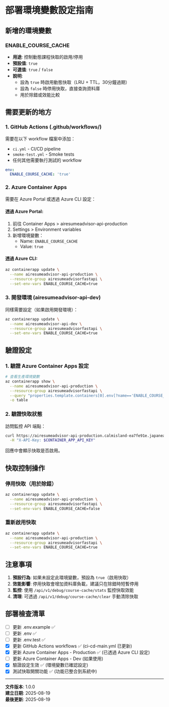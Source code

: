 # 部署環境變數設定指南

## 新增的環境變數

### ENABLE_COURSE_CACHE
- **用途**: 控制動態課程快取的啟用/停用
- **預設值**: `true`
- **可選值**: `true` / `false`
- **說明**: 
  - 設為 `true` 時啟用動態快取（LRU + TTL，30分鐘過期）
  - 設為 `false` 時停用快取，直接查詢資料庫
  - 用於除錯或效能比較

## 需要更新的地方

### 1. GitHub Actions (.github/workflows/)
需要在以下 workflow 檔案中添加：
- `ci.yml` - CI/CD pipeline
- `smoke-test.yml` - Smoke tests
- 任何其他需要執行測試的 workflow

```yaml
env:
  ENABLE_COURSE_CACHE: 'true'
```

### 2. Azure Container Apps
需要在 Azure Portal 或透過 Azure CLI 設定：

#### 透過 Azure Portal:
1. 前往 Container Apps > airesumeadvisor-api-production
2. Settings > Environment variables
3. 新增環境變數：
   - Name: `ENABLE_COURSE_CACHE`
   - Value: `true`

#### 透過 Azure CLI:
```bash
az containerapp update \
  --name airesumeadvisor-api-production \
  --resource-group airesumeadvisorfastapi \
  --set-env-vars ENABLE_COURSE_CACHE=true
```

### 3. 開發環境 (airesumeadvisor-api-dev)
同樣需要設定（如果啟用開發環境）：
```bash
az containerapp update \
  --name airesumeadvisor-api-dev \
  --resource-group airesumeadvisorfastapi \
  --set-env-vars ENABLE_COURSE_CACHE=true
```

## 驗證設定

### 1. 驗證 Azure Container Apps 設定
```bash
# 查看生產環境變數
az containerapp show \
  --name airesumeadvisor-api-production \
  --resource-group airesumeadvisorfastapi \
  --query "properties.template.containers[0].env[?name=='ENABLE_COURSE_CACHE'].{name:name, value:value}" \
  -o table
```

### 2. 驗證快取狀態
訪問監控 API 端點：
```bash
curl https://airesumeadvisor-api-production.calmisland-ea7fe91e.japaneast.azurecontainerapps.io/api/v1/debug/course-cache/stats \
  -H "X-API-Key: $CONTAINER_APP_API_KEY"
```

回應中會顯示快取是否啟用。

## 快取控制操作

### 停用快取（用於除錯）
```bash
az containerapp update \
  --name airesumeadvisor-api-production \
  --resource-group airesumeadvisorfastapi \
  --set-env-vars ENABLE_COURSE_CACHE=false
```

### 重新啟用快取
```bash
az containerapp update \
  --name airesumeadvisor-api-production \
  --resource-group airesumeadvisorfastapi \
  --set-env-vars ENABLE_COURSE_CACHE=true
```

## 注意事項

1. **預設行為**: 如果未設定此環境變數，預設為 `true`（啟用快取）
2. **效能影響**: 停用快取會增加資料庫負載，建議只在除錯時短暫停用
3. **監控**: 使用 `/api/v1/debug/course-cache/stats` 監控快取效能
4. **清理**: 可透過 `/api/v1/debug/course-cache/clear` 手動清除快取

## 部署檢查清單

- [ ] 更新 .env.example ✅
- [ ] 更新 .env ✅
- [ ] 更新 .env.test ✅
- [x] 更新 GitHub Actions workflows ✅ (ci-cd-main.yml 已更新)
- [x] 更新 Azure Container Apps - Production ✅ (已透過 Azure CLI 設定)
- [ ] 更新 Azure Container Apps - Dev (如果使用)
- [x] 驗證設定生效 ✅ (環境變數已確認設定)
- [x] 測試快取開關功能 ✅ (功能已整合到系統中)

---

**文件版本**: 1.0.0  
**建立日期**: 2025-08-19  
**最後更新**: 2025-08-19